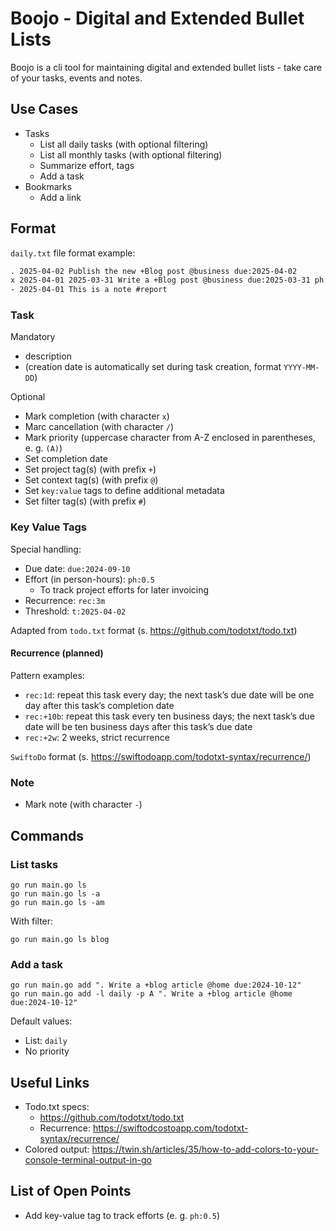 # Boojo - Digital and Extended Bullet Lists

Boojo is a cli tool for maintaining digital and extended bullet lists - take care of your tasks, events and notes.

## Use Cases

- Tasks
  - List all daily tasks (with optional filtering)
  - List all monthly tasks (with optional filtering)
  - Summarize effort, tags
  - Add a task
- Bookmarks
  - Add a link

## Format

`daily.txt` file format example:

```txt
. 2025-04-02 Publish the new +Blog post @business due:2025-04-02
x 2025-04-01 2025-03-31 Write a +Blog post @business due:2025-03-31 ph:2.25
- 2025-04-01 This is a note #report
```

### Task

Mandatory

- description
- (creation date is automatically set during task creation, format `YYYY-MM-DD`)

Optional

- Mark completion (with character `x`)
- Marc cancellation (with character `/`)
- Mark priority (uppercase character from A-Z enclosed in parentheses, e. g. `(A)`)
- Set completion date
- Set project tag(s) (with prefix `+`)
- Set context tag(s) (with prefix `@`)
- Set `key:value` tags to define additional metadata
- Set filter tag(s) (with prefix `#`)

### Key Value Tags

Special handling:

- Due date: `due:2024-09-10`
- Effort (in person-hours): `ph:0.5`
  - To track project efforts for later invoicing
- Recurrence: `rec:3m`
- Threshold: `t:2025-04-02`

Adapted from `todo.txt` format (s. https://github.com/todotxt/todo.txt)

#### Recurrence (planned)

Pattern examples:

- `rec:1d`: repeat this task every day; the next task’s due date will be one day after this task’s completion date
- `rec:+10b`: repeat this task every ten business days; the next task’s due date will be ten business days after this task’s due date
- `rec:+2w`: 2 weeks, strict recurrence

`SwiftoDo` format (s. https://swiftodoapp.com/todotxt-syntax/recurrence/)

### Note

- Mark note (with character `-`)

## Commands

### List tasks

```shell
go run main.go ls
go run main.go ls -a
go run main.go ls -am
```

With filter:

```shell
go run main.go ls blog
```

### Add a task

```shell
go run main.go add ". Write a +blog article @home due:2024-10-12"
go run main.go add -l daily -p A ". Write a +blog article @home due:2024-10-12"
```

Default values:

- List: `daily`
- No priority

## Useful Links

- Todo.txt specs:
  - https://github.com/todotxt/todo.txt
  - Recurrence: https://swiftodcostoapp.com/todotxt-syntax/recurrence/ 
- Colored output: https://twin.sh/articles/35/how-to-add-colors-to-your-console-terminal-output-in-go


## List of Open Points

- Add key-value tag to track efforts (e. g. `ph:0.5`)